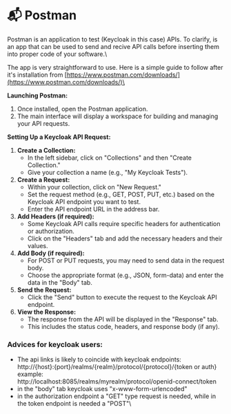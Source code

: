 # 📬 Postman

Postman is an application to test (Keycloak in this case) APIs. To clarify, is an app that can be used to send and recive API calls before inserting them into proper code of your software.\


The app is very straightforward to use. Here is a simple guide to follow after it's installation from [https://www.postman.com/downloads/](https://www.postman.com/downloads/)\


**Launching Postman:**

1. Once installed, open the Postman application.
2. The main interface will display a workspace for building and managing your API requests.

**Setting Up a Keycloak API Request:**

1. **Create a Collection:**
   * In the left sidebar, click on "Collections" and then "Create Collection."
   * Give your collection a name (e.g., "My Keycloak Tests").
2. **Create a Request:**
   * Within your collection, click on "New Request."
   * Set the request method (e.g., GET, POST, PUT, etc.) based on the Keycloak API endpoint you want to test.
   * Enter the API endpoint URL in the address bar.
3. **Add Headers (if required):**
   * Some Keycloak API calls require specific headers for authentication or authorization.
   * Click on the "Headers" tab and add the necessary headers and their values.
4. **Add Body (if required):**
   * For POST or PUT requests, you may need to send data in the request body.
   * Choose the appropriate format (e.g., JSON, form-data) and enter the data in the "Body" tab.
5. **Send the Request:**
   * Click the "Send" button to execute the request to the Keycloak API endpoint.
6. **View the Response:**
   * The response from the API will be displayed in the "Response" tab.
   * This includes the status code, headers, and response body (if any).

### Advices for keycloak users:

* The api links is likely to coincide with keycloak endpoints:\
  http://{host}:{port}/realms/{realm}/protocol/{protocol}/{token or auth}\
  example:\
  http://localhost:8085/realms/myrealm/protocol/openid-connect/token
* in the "body" tab keycloak uses "x-www-form-urlencoded"&#x20;
* in the authorization endpoint a "GET" type request is needed, while in the token endpoint is needed a "POST"\
